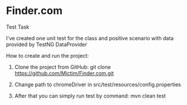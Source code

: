 # Finder.com

Test Task

I've created one unit test for the class and positive scenario with data provided by TestNG DataProvider

How to create and run the project:

1. Clone the project from GitHub: git clone https://github.com/Mictim/Finder.com.git

2. Change path to chromeDriver in src/test/resources/config.properties

3. After that you can simply run test by command: mvn clean test
